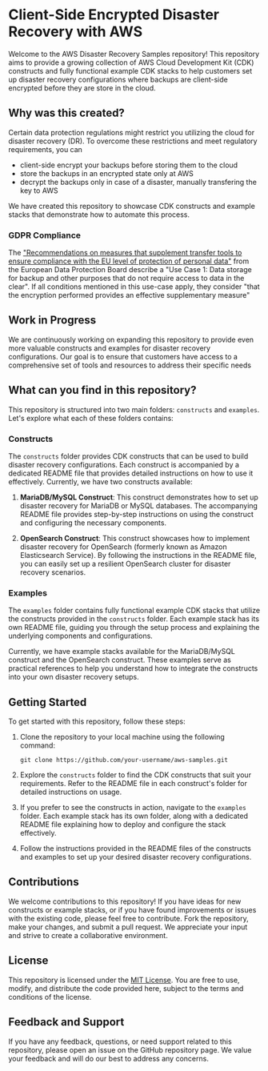 # Client-Side Encrypted Disaster Recovery with AWS

Welcome to the AWS Disaster Recovery Samples repository! This repository aims to provide a growing collection of AWS Cloud Development Kit (CDK) constructs and fully functional example CDK stacks to help customers set up disaster recovery configurations where backups are client-side encrypted before they are store in the cloud.

## Why was this created?

Certain data protection regulations might restrict you utilizing the cloud for disaster recovery (DR). To overcome these restrictions and meet regulatory requirements, you can 
- client-side encrypt your backups before storing them to the cloud
- store the backups in an encrypted state only at AWS
- decrypt the backups only in case of a disaster, manually transfering the key to AWS

We have created this repository to showcase CDK constructs and example stacks that demonstrate how to automate this process.

### GDPR Compliance
The ["Recommendations on measures that supplement transfer tools to ensure compliance with the EU level of protection of personal data"](https://edpb.europa.eu/sites/default/files/consultation/edpb_recommendations_202001_supplementarymeasurestransferstools_en.pdf) from the European Data Protection Board describe a "Use Case 1: Data storage for backup and other purposes that do not require access to data in the clear". If all conditions mentioned in this use-case apply, they consider "that the encryption performed provides an effective supplementary measure"

## Work in Progress
We are continuously working on expanding this repository to provide even more valuable constructs and examples for disaster recovery configurations. Our goal is to ensure that customers have access to a comprehensive set of tools and resources to address their specific needs

## What can you find in this repository?

This repository is structured into two main folders: `constructs` and `examples`. Let's explore what each of these folders contains:

### Constructs

The `constructs` folder provides CDK constructs that can be used to build disaster recovery configurations. Each construct is accompanied by a dedicated README file that provides detailed instructions on how to use it effectively. Currently, we have two constructs available:

1. **MariaDB/MySQL Construct**: This construct demonstrates how to set up disaster recovery for MariaDB or MySQL databases. The accompanying README file provides step-by-step instructions on using the construct and configuring the necessary components.

2. **OpenSearch Construct**: This construct showcases how to implement disaster recovery for OpenSearch (formerly known as Amazon Elasticsearch Service). By following the instructions in the README file, you can easily set up a resilient OpenSearch cluster for disaster recovery scenarios.

### Examples

The `examples` folder contains fully functional example CDK stacks that utilize the constructs provided in the `constructs` folder. Each example stack has its own README file, guiding you through the setup process and explaining the underlying components and configurations.

Currently, we have example stacks available for the MariaDB/MySQL construct and the OpenSearch construct. These examples serve as practical references to help you understand how to integrate the constructs into your own disaster recovery setups.

## Getting Started

To get started with this repository, follow these steps:

1. Clone the repository to your local machine using the following command:
   ```
   git clone https://github.com/your-username/aws-samples.git
   ```

2. Explore the `constructs` folder to find the CDK constructs that suit your requirements. Refer to the README file in each construct's folder for detailed instructions on usage.

3. If you prefer to see the constructs in action, navigate to the `examples` folder. Each example stack has its own folder, along with a dedicated README file explaining how to deploy and configure the stack effectively.

4. Follow the instructions provided in the README files of the constructs and examples to set up your desired disaster recovery configurations.



## Contributions

We welcome contributions to this repository! If you have ideas for new constructs or example stacks, or if you have found improvements or issues with the existing code, please feel free to contribute. Fork the repository, make your changes, and submit a pull request. We appreciate your input and strive to create a collaborative environment.

## License

This repository is licensed under the [MIT License](LICENSE). You are free to use, modify, and distribute the code provided here, subject to the terms and conditions of the license.

## Feedback and Support

If you have any feedback, questions, or need support related to this repository, please open an issue on the GitHub repository page. We value your feedback and will do our best to address any concerns.